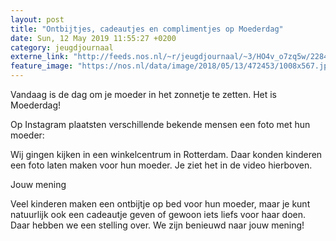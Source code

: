 ```yaml
---
layout: post
title: "Ontbijtjes, cadeautjes en complimentjes op Moederdag"
date: Sun, 12 May 2019 11:55:27 +0200
category: jeugdjournaal
externe_link: "http://feeds.nos.nl/~r/jeugdjournaal/~3/HO4v_o7zq5w/2284225"
feature_image: "https://nos.nl/data/image/2018/05/13/472453/1008x567.jpg"
---
```


<p>Vandaag is de dag om je moeder in het zonnetje te zetten. Het is Moederdag!</p>
<p>Op Instagram plaatsten verschillende bekende mensen een foto met hun moeder:</p>
<p>Wij gingen kijken in een winkelcentrum in Rotterdam. Daar konden kinderen een foto laten maken voor hun moeder. Je ziet het in de video hierboven.</p>
<p>Jouw mening</p>
<p>Veel kinderen maken een ontbijtje op bed voor hun moeder, maar je kunt natuurlijk ook een cadeautje geven of gewoon iets liefs voor haar doen. Daar hebben we een stelling over. We zijn benieuwd naar jouw mening!</p><img src="http://feeds.feedburner.com/~r/jeugdjournaal/~4/HO4v_o7zq5w" height="1" width="1" alt=""/>
